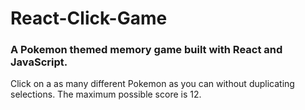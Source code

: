 # React-Click-Game
### A Pokemon themed memory game built with React and JavaScript. 

Click on a as many different Pokemon as you can without duplicating selections. The maximum possible score is 12.
